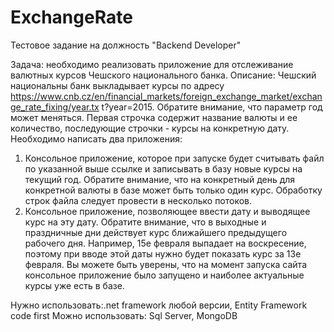 # ExchangeRate
Тестовое задание на должность "Backend Developer"

Задача: необходимо реализовать приложение для отслеживание валютных курсов Чешского национального банка.
Описание:
Чешский национальны банк выкладывает курсы по адресу https://www.cnb.cz/en/financial_markets/foreign_exchange_market/exchange_rate_fixing/year.tx t?year=2015.
Обратите внимание, что параметр год может меняться.
Первая строчка содержит название валюты и ее количество, последующие строчки - курсы на конкретную дату.
Необходимо написать два приложения:
1) Консольное приложение, которое при запуске будет считывать файл по указанной
выше ссылке и записывать в базу новые курсы на текущий год. Обратите внимание, что на конкретный день для конкретной валюты в базе может быть только один курс. Обработку строк файла следует провести в несколько потоков.
2) Консольное приложение, позволяющее ввести дату и выводящее курс на эту дату. Обратите внимание, что в выходные и праздничные дни действует курс ближайшего предыдущего рабочего дня. Например, 15е февраля выпадает на воскресение, поэтому при вводе этой даты нужно будет показать курс за 13е февраля. Вы можете быть уверены, что на момент запуска сайта консольное приложение было запущено и наиболее актуальные курсы уже есть в базе.

Нужно использовать:.net framework любой версии, Entity Framework code first 
Можно использовать: Sql Server, MongoDB
